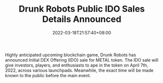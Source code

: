 ﻿---
title: "Drunk Robots Public IDO Sales Details Announced"
date: 2022-03-18T21:57:40+08:00
lastmod: 2022-03-18T16:45:40+08:00
draft: false
authors: ["Dark"]
description: "Highly anticipated upcoming blockchain game, Drunk Robots has announced Initial DEX Offering (IDO) sale for METAL token. The IDO sale will give investors, players, and enthusiasts to ape in the token on April 7th, 2022, across various launchpads. Meanwhile, the exact time will be made known to the public before the main event."
featuredImage: "drunk-robots-public-ido-sales-details-announced.jpg"
tags: ["Strategy Games","Play to Earn"]
categories: ["news"]
news: ["Strategy Games"]
weight: 
lightgallery: true
pinned: false
recommend: false
recommend1: false
---

Highly anticipated upcoming blockchain game, Drunk Robots has announced Initial DEX Offering (IDO) sale for METAL token. The IDO sale will give investors, players, and enthusiasts to ape in the token on April 7th, 2022, across various launchpads. Meanwhile, the exact time will be made known to the public before the main event.

<!--more-->

